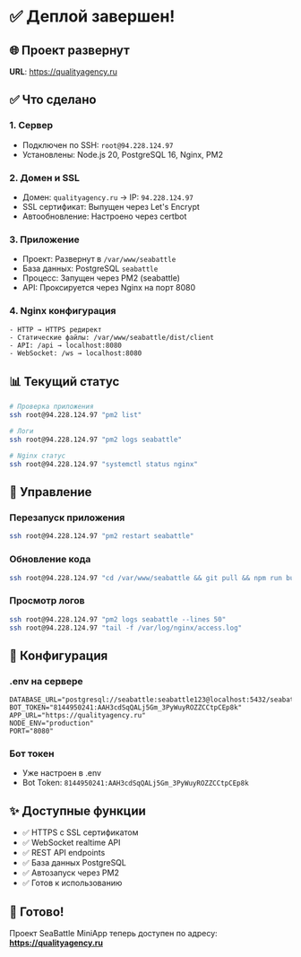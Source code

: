 # ✅ Деплой завершен!

## 🌐 Проект развернут

**URL**: https://qualityagency.ru

## ✅ Что сделано

### 1. Сервер
- Подключен по SSH: `root@94.228.124.97`
- Установлены: Node.js 20, PostgreSQL 16, Nginx, PM2

### 2. Домен и SSL
- Домен: `qualityagency.ru` → IP: `94.228.124.97`
- SSL сертификат: Выпущен через Let's Encrypt
- Автообновление: Настроено через certbot

### 3. Приложение
- Проект: Развернут в `/var/www/seabattle`
- База данных: PostgreSQL `seabattle`
- Процесс: Запущен через PM2 (seabattle)
- API: Проксируется через Nginx на порт 8080

### 4. Nginx конфигурация
```nginx
- HTTP → HTTPS редирект
- Статические файлы: /var/www/seabattle/dist/client
- API: /api → localhost:8080
- WebSocket: /ws → localhost:8080
```

## 📊 Текущий статус

```bash
# Проверка приложения
ssh root@94.228.124.97 "pm2 list"

# Логи
ssh root@94.228.124.97 "pm2 logs seabattle"

# Nginx статус
ssh root@94.228.124.97 "systemctl status nginx"
```

## 🔧 Управление

### Перезапуск приложения
```bash
ssh root@94.228.124.97 "pm2 restart seabattle"
```

### Обновление кода
```bash
ssh root@94.228.124.97 "cd /var/www/seabattle && git pull && npm run build && pm2 restart seabattle"
```

### Просмотр логов
```bash
ssh root@94.228.124.97 "pm2 logs seabattle --lines 50"
ssh root@94.228.124.97 "tail -f /var/log/nginx/access.log"
```

## 📝 Конфигурация

### .env на сервере
```env
DATABASE_URL="postgresql://seabattle:seabattle123@localhost:5432/seabattle"
BOT_TOKEN="8144950241:AAH3cdSqQALj5Gm_3PyWuyROZZCCtpCEp8k"
APP_URL="https://qualityagency.ru"
NODE_ENV="production"
PORT="8080"
```

### Бот токен
- Уже настроен в .env
- Bot Token: `8144950241:AAH3cdSqQALj5Gm_3PyWuyROZZCCtpCEp8k`

## ✨ Доступные функции

- ✅ HTTPS с SSL сертификатом
- ✅ WebSocket realtime API
- ✅ REST API endpoints
- ✅ База данных PostgreSQL
- ✅ Автозапуск через PM2
- ✅ Готов к использованию

## 🎉 Готово!

Проект SeaBattle MiniApp теперь доступен по адресу:
**https://qualityagency.ru**

